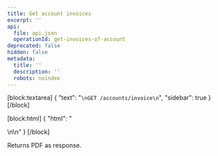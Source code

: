 ```yaml
---
title: Get account invoices
excerpt: ''
api:
  file: api.json
  operationId: get-invoices-of-account
deprecated: false
hidden: false
metadata:
  title: ''
  description: ''
  robots: noindex
---
```

[block:textarea]
{
  "text": "```\nGET /accounts/invoice\n```",
  "sidebar": true
}
[/block]

[block:html]
{
  "html": "<div></div>\n\n<style></style>"
}
[/block]

Returns PDF as response.